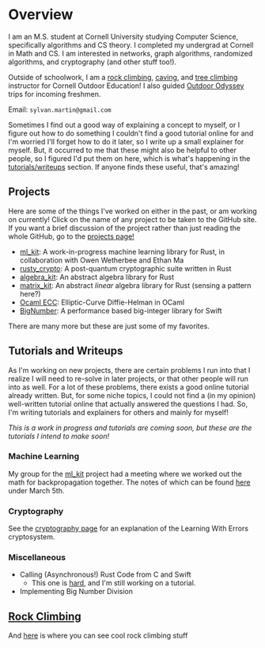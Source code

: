 # Overview
I am an M.S. student at Cornell University studying Computer Science, specifically algorithms
and CS theory. I completed my undergrad at Cornell in Math and CS. I am interested in networks,
graph algorithms, randomized algorithms, and cryptography (and other stuff too!).

Outside of schoolwork, I am a [rock climbing](climbing/CLIMBING.md), [caving](caving/caving.md), and 
[tree climbing](trees/trees.md) instructor for Cornell Outdoor Education! I also guided [Outdoor Odyssey](https://scl.cornell.edu/coe/odyssey)
trips for incoming freshmen.

Email: `sylvan.martin@gmail.com`

Sometimes I find out a good way of explaining a concept to myself, or I figure out how to do something I couldn't
find a good tutorial online for and I'm worried I'll forget how to do it later, so I write up a small explainer
for myself. But, it occurred to me that these might also be helpful to other people, so I figured I'd put them 
on here, which is what's happening in the [tutorials/writeups](#tutorials-and-writeups) section. If anyone finds
these useful, that's amazing!

## Projects
Here are some of the things I've worked on either in the past, or am working on currently! Click on the name of any project to be taken to the GitHub site. If you want a brief discussion of the project rather than just reading the whole GitHub, go to the 
[projects page!](projects/projects.md)

 - [ml_kit](https://github.com/SylvanM/ml_kit): A work-in-progress machine learning library for Rust, in collaboration with Owen Wetherbee and Ethan Ma
 - [rusty_crypto](https://github.com/SylvanM/rusty_crypto): A post-quantum cryptographic suite written in Rust
 - [algebra_kit](https://github.com/SylvanM/algebra_kit): An abstract algebra library for Rust
 - [matrix_kit](https://github.com/SylvanM/matrix_kit): An abstract *linear* algebra library for Rust (sensing a pattern here?)
 - [Ocaml ECC](https://github.com/SylvanM/cs3110-sectool): Elliptic-Curve Diffie-Helman in OCaml
 - [BigNumber](https://github.com/SylvanM/BigNumber): A performance based big-integer library for Swift

There are many more but these are just some of my favorites.

## Tutorials and Writeups

As I'm working on new projects, there are certain problems I run into that I realize I will need to re-solve in later projects,
or that other people will run into as well. For a lot of these problems, there exists a good online tutorial already written. But,
for some niche topics, I could not find a (in my opinion) well-written tutorial online that actually answered the questions I had.
So, I'm writing tutorials and explainers for others and mainly for myself!

*This is a work in progress and tutorials are coming soon, but these are the tutorials I intend to make soon!*

### Machine Learning

My group for the [ml_kit](https://github.com/SylvanM/ml_kit) project had a meeting where we worked out the math for 
backpropagation together. The notes of which can be found [here](https://github.com/SylvanM/ml_kit/blob/writeup/writeups/tex/notes.pdf)
under March 5th.

### Cryptography

See the [cryptography page](cryptography/crypto.md) for an explanation of the Learning With Errors cryptosystem.

### Miscellaneous

- Calling (Asynchronous!) Rust Code from C and Swift
	- This one is [hard](https://www.reddit.com/r/rust/comments/w2tlzv/comment/igs8797/?utm_source=share&utm_medium=web3x&utm_name=web3xcss&utm_term=1&utm_content=share_button), and I'm still working on a tutorial. 
- Implementing Big Number Division

## [Rock Climbing](climbing/CLIMBING.md)
And [here](climbing/CLIMBING.md) is where you can see cool rock climbing stuff
